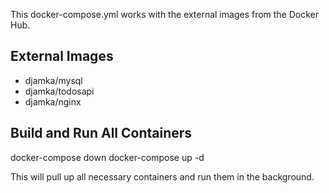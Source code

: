 This docker-compose.yml works with the external images from the Docker Hub.

## External Images

  * djamka/mysql
  * djamka/todosapi 
  * djamka/nginx

## Build and Run All Containers

docker-compose down
docker-compose up -d


This will pull up all necessary containers and run them in the background.

